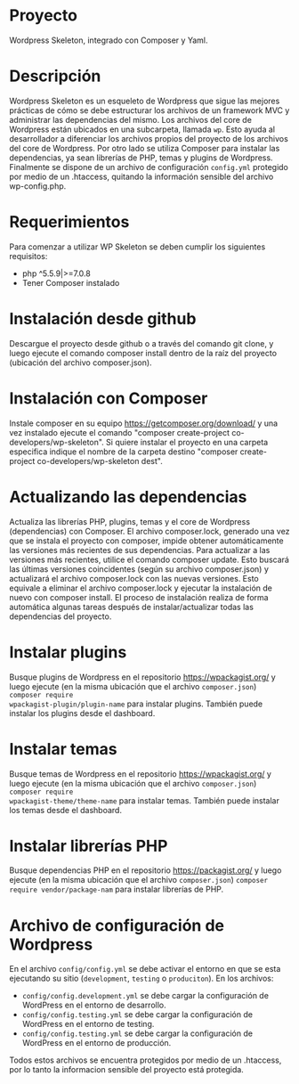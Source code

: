 # Proyecto

Wordpress Skeleton, integrado con Composer y Yaml.

# Descripción

Wordpress Skeleton es un esqueleto de Wordpress que sigue las mejores prácticas de cómo se debe estructurar los archivos de un framework MVC y administrar las dependencias del mismo. Los archivos del core de Wordpress están ubicados en una subcarpeta, llamada <code>wp</code>. Esto ayuda al desarrollador a diferenciar los archivos propios del proyecto de los archivos del core de Wordpress. Por otro lado se utiliza Composer para instalar las dependencias, ya sean librerías de PHP, temas y plugins de Wordpress. Finalmente se dispone de un archivo de configuración <code>config.yml</code> protegido por medio de un .htaccess, quitando la información sensible del archivo wp-config.php.

# Requerimientos

Para comenzar a utilizar WP Skeleton se deben cumplir los siguientes requisitos:
- php ^5.5.9|>=7.0.8
- Tener Composer instalado

# Instalación desde github

Descargue el proyecto desde github o a través del comando git clone, y luego ejecute el comando composer install dentro de la raíz del proyecto (ubicación del archivo composer.json).

# Instalación con Composer

Instale composer en su equipo https://getcomposer.org/download/ y una vez instalado ejecute el comando "composer create-project co-developers/wp-skeleton". Si quiere instalar el proyecto en una carpeta especifica indique el nombre de la carpeta destino "composer create-project co-developers/wp-skeleton dest".

# Actualizando las dependencias

Actualiza las librerías PHP, plugins, temas y el core de Wordpress (dependencias) con Composer.
El archivo composer.lock, generado una vez que se instala el proyecto con composer, impide obtener automáticamente las versiones más recientes de sus dependencias. Para actualizar a las versiones más recientes, utilice el comando composer update. Esto buscará las últimas versiones coincidentes (según su archivo composer.json) y actualizará el archivo composer.lock con las nuevas versiones. Esto equivale a eliminar el archivo composer.lock y ejecutar la instalación de nuevo con composer install. El proceso de instalación realiza de forma automática algunas tareas después de instalar/actualizar todas las dependencias del proyecto.


# Instalar plugins

Busque plugins de Wordpress en el repositorio https://wpackagist.org/ y luego ejecute (en la misma ubicación que el archivo <code>composer.json</code>) <code>composer require wpackagist-plugin/plugin-name</code> para instalar plugins. También puede instalar los plugins desde el dashboard.

# Instalar temas

Busque temas de Wordpress en el repositorio https://wpackagist.org/ y luego ejecute (en la misma ubicación que el archivo <code>composer.json</code>) <code>composer require wpackagist-theme/theme-name</code> para instalar temas. También puede instalar los temas desde el dashboard.

# Instalar librerías PHP

Busque dependencias PHP en el repositorio https://packagist.org/ y luego ejecute (en la misma ubicación que el archivo <code>composer.json</code>) <code>composer require vendor/package-nam</code> para instalar librerías de PHP.

# Archivo de configuración de Wordpress

En el archivo <code>config/config.yml</code> se debe activar el entorno en que se esta ejecutando su sitio (<code>development</code>, <code>testing</code> o <code>produciton</code>).
En los archivos:
<ul>
<li><code>config/config.development.yml</code> se debe cargar la configuración de WordPress en el entorno de desarrollo.</li>
<li><code>config/config.testing.yml</code> se debe cargar la configuración de WordPress en el entorno de testing.</li>
<li><code>config/config.testing.yml</code> se debe cargar la configuración de WordPress en el entorno de producción.</li>
</ul>
<p>Todos estos archivos se encuentra protegidos por medio de un .htaccess, por lo tanto la informacion sensible del proyecto está protegida.</p>

